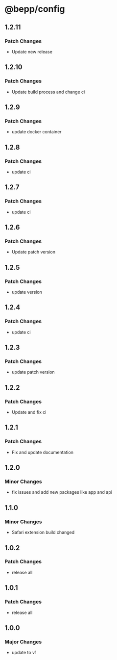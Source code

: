 # @bepp/config

## 1.2.11

### Patch Changes

- Update new release

## 1.2.10

### Patch Changes

- Update build process and change ci

## 1.2.9

### Patch Changes

- update docker container

## 1.2.8

### Patch Changes

- update ci

## 1.2.7

### Patch Changes

- update ci

## 1.2.6

### Patch Changes

- Update patch version

## 1.2.5

### Patch Changes

- update version

## 1.2.4

### Patch Changes

- update ci

## 1.2.3

### Patch Changes

- update patch version

## 1.2.2

### Patch Changes

- Update and fix ci

## 1.2.1

### Patch Changes

- Fix and update documentation

## 1.2.0

### Minor Changes

- fix issues and add new packages like app and api

## 1.1.0

### Minor Changes

- Safari extension build changed

## 1.0.2

### Patch Changes

- release all

## 1.0.1

### Patch Changes

- release all

## 1.0.0

### Major Changes

- update to v1

